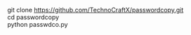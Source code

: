   git clone https://github.com/TechnoCraftX/passwordcopy.git <br>
  cd passwordcopy<br>
  python  passwdco.py<br>
  
  
